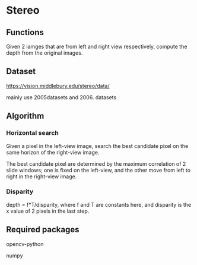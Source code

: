 # Stereo
## Functions 
Given 2 iamges that are from left and right view respectively, compute the depth from the original images.

## Dataset
https://vision.middlebury.edu/stereo/data/

mainly use 2005datasets and 2006. datasets

## Algorithm
### Horizontal search
Given a pixel in the left-view image, search the best candidate pixel on the same horizon of the right-view image.

The best candidate pixel are determined by the maximum correlation of 2 slide windows; one is fixed on the left-view, and the other move from left to right in the right-view image.
### Disparity 
depth = f\*T/disparity, where f and T are constants here, and disparity is the x value of 2 pixels in the last step.

## Required packages
opencv-python

numpy

